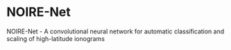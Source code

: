 # NOIRE-Net
 NOIRE-Net - A convolutional neural network for automatic classification and scaling of high-latitude ionograms
